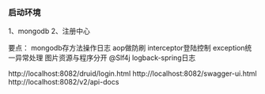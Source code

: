 ### 启动环境
1、mongodb
2、注册中心

要点：
mongodb存方法操作日志
aop做防刷
interceptor登陆控制
exception统一异常处理
图片资源与程序分开
@Slf4j logback-spring日志

http://localhost:8082/druid/login.html
http://localhost:8082/swagger-ui.html
http://localhost:8082/v2/api-docs